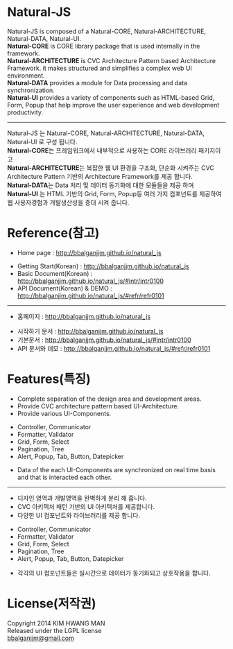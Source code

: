 Natural-JS
==========
Natural-JS is composed of a Natural-CORE, Natural-ARCHITECTURE, Natural-DATA, Natural-UI.<br/>
<b>Natural-CORE</b> is CORE library package that is used internally in the framework.<br/>
<b>Natural-ARCHITECTURE</b> is CVC Architecture Pattern based Architecture Framework. it makes structured and simplifies a complex web UI environment.<br/>
<b>Natural-DATA</b> provides a module for Data processing and data synchronization.<br/>
<b>Natural-UI</b> provides a variety of components such as HTML-based Grid, Form, Popup that help improve the user experience and web development productivity.

----------------------------------------------

Natural-JS 는 Natural-CORE, Natural-ARCHITECTURE, Natural-DATA, Natural-UI 로 구성 됩니다.<br/>
<b>Natural-CORE</b>는 프레임워크에서 내부적으로 사용하는 CORE 라이브러리 패키지이고<br/>
<b>Natural-ARCHITECTURE</b>는 복잡한 웹 UI 환경을 구조화, 단순화 시켜주는 CVC Architecture Pattern 기반의 Architecture Framework를 제공 합니다.<br/>
<b>Natural-DATA</b>는 Data 처리 및 데이터 동기화에 대한 모듈들을 제공 하며<br/>
<b>Natural-UI</b> 는 HTML 기반의 Grid, Form, Popup등 여러 가지 컴포넌트를 제공하여 웹 사용자경험과 개발생산성을 증대 시켜 줍니다.

Reference(참고)
=========
- Home page : http://bbalganjjm.github.io/natural_js
 * Getting Start(Korean) : http://bbalganjjm.github.io/natural_js
 * Basic Document(Korean) : http://bbalganjjm.github.io/natural_js/#intr/intr0100
 * API Document(Korean) & DEMO : http://bbalganjjm.github.io/natural_js/#refr/refr0101

----------------------------------------------

- 홈페이지 : http://bbalganjjm.github.io/natural_js
 * 시작하기 문서 : http://bbalganjjm.github.io/natural_js
 * 기본문서 : http://bbalganjjm.github.io/natural_js/#intr/intr0100
 * API 문서와 데모 : http://bbalganjjm.github.io/natural_js/#refr/refr0101

Features(특징)
========
- Complete separation of the design area and development areas.
- Provide CVC architecture pattern based UI-Architecture.
- Provide various UI-Components.
 * Controller, Communicator
 * Formatter, Validator
 * Grid, Form, Select
 * Pagination, Tree
 * Alert, Popup, Tab, Button, Datepicker
- Data of the each UI-Components are synchronized on real time basis and that is interacted each other.

----------------------------------------------

- 디자인 영역과 개발영역을 완벽하게 분리 해 줍니다.
- CVC 아키텍처 패턴 기반의 UI 아키텍처를 제공합니다.
- 다양한 UI 컴포넌트와 라이브러리를 제공 합니다.
 * Controller, Communicator
 * Formatter, Validator
 * Grid, Form, Select
 * Pagination, Tree
 * Alert, Popup, Tab, Button, Datepicker
- 각각의 UI 컴포넌트들은 실시간으로 데이터가 동기화되고 상호작용을 합니다.

License(저작권)
=======
Copyright 2014 KIM HWANG MAN<br/>
Released under the LGPL license<br/>
bbalganjjm@gmail.com<br/>
